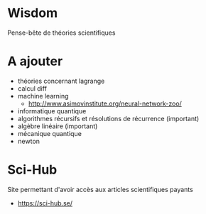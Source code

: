 # Wisdom
Pense-bête de théories scientifiques

# A ajouter 
- théories concernant lagrange
- calcul diff
- machine learning
  - http://www.asimovinstitute.org/neural-network-zoo/
- informatique quantique
- algorithmes récursifs et résolutions de récurrence (important)
- algèbre linéaire (important)
- mécanique quantique
- newton 

# Sci-Hub
Site permettant d'avoir accès aux articles scientifiques payants 
- https://sci-hub.se/
